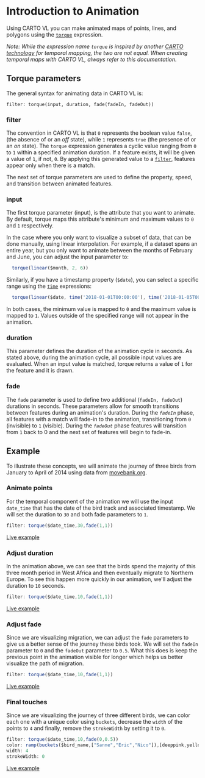 # Introduction to Animation

Using CARTO VL you can make animated maps of points, lines, and polygons using the [`torque`](https://carto.com/developers/carto-vl/reference/#cartoexpressionstorque) expression. 

_Note: While the expression name `torque` is inspired by another [CARTO technology](https://carto.com/torque/) for temporal mapping, the two are not equal. When creating temporal maps with CARTO VL, always refer to this documentation._

## Torque parameters

The general syntax for animating data in CARTO VL is:

```
filter: torque(input, duration, fade(fadeIn, fadeOut))
```

### filter
The convention in CARTO VL is that `0` represents the boolean value `false`, (the absence of or an *off* state), while `1` represents `true` (the presence of or an *on* state). The `torque` expression generates a cyclic value ranging from `0` to `1` within a specified animation duration. If a feature exists, it will be given a value of `1`, if not, `0`. By applying this generated value to a [`filter`](https://carto.com/developers/carto-vl/reference/#cartoexpressions), features appear only when there is a match. 

The next set of torque parameters are used to define the property, speed, and transition between animated features.

### input

The first torque parameter (input), is the attribute that you want to animate. By default, torque maps this attribute's minimum and maximum values to `0` and `1` respectively.

In the case where you only want to visualize a subset of data, that can be done manually, using linear interpolation. For example, if a dataset spans an entire year, but you only want to animate between the months of February and June, you can adjust the input parameter to: 

```js
  torque(linear($month, 2, 6))
```

Similarly, if you have a timestamp property (`$date`), you can select a specific range using the [`time`](https://carto.com/developers/carto-vl/reference/#cartoexpressionstime) expressions: 

```js
  torque(linear($date, time('2018-01-01T00:00:00'), time('2018-01-05T00:00:00'))
``` 

In both cases, the minimum value is mapped to `0` and the maximum value is mapped to `1`. Values outside of the specified range will not appear in the animation. 

### duration

This parameter defines the duration of the animation cycle in seconds. As stated above, during the animation cycle, all possible input values are evaluated. When an input value is matched, torque returns a value of `1` for the feature and it is drawn.

### fade

The `fade` parameter is used to define two additional (`fadeIn, fadeOut`) durations in seconds. These parameters allow for smooth transitions between features during an animation's duration. During the *`fadeIn`* phase, all features with a match will fade-in to the animation, transitioning from `0` (invisible) to `1` (visible). During the *`fadeOut`* phase features will transition from `1` back to 0 and the next set of features will begin to fade-in. 

## Example

To illustrate these concepts, we will animate the journey of three birds from January to April of 2014 using data from [movebank.org](https://www.movebank.org/).

### Animate points

For the temporal component of the animation we will use the input `date_time` that has the date of the bird track and associated timestamp. We will set the duration to `30` and both fade parameters to `1`. 

```js
filter: torque($date_time,30,fade(1,1))
```
[Live example](http://carto.com/developers/carto-vl/examples/maps/guides/animation/step-1.html)

### Adjust duration

In the animation above, we can see that the birds spend the majority of this three month period in West Africa and then eventually migrate to Northern Europe. To see this happen more quickly in our animation, we'll adjust the duration to `10` seconds.

```js
filter: torque($date_time,10,fade(1,1))
```
[Live example](http://carto.com/developers/carto-vl/examples/maps/guides/animation/step-2.html)

### Adjust fade

Since we are visualizing migration, we can adjust the `fade` parameters to give us a better sense of the journey these birds took. We will set the `fadeIn` parameter to `0` and the `fadeOut` parameter to `0.5`. What this does is keep the previous point in the animation visible for longer which helps us better visualize the path of migration. 

```js
filter: torque($date_time,10,fade(1,1))
```
[Live example](http://carto.com/developers/carto-vl/examples/maps/guides/animation/step-3.html)

### Final touches

Since we are visualizing the journey of three different birds, we can color each one with a unique color using `buckets`, decrease the `width` of the points to `4` and finally, remove the `strokeWidth` by setting it to `0`.

```js
filter: torque($date_time,10,fade(0,0.5))
color: ramp(buckets($bird_name,["Sanne","Eric","Nico"]),[deeppink,yellow,turquoise,gray])
width: 4
strokeWidth: 0
```
[Live example](http://carto.com/developers/carto-vl/examples/maps/guides/animation/step-4.html)

